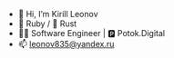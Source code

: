 - 👋 Hi, I’m Kirill Leonov
- 💎 Ruby / 🦞 Rust
- 👨‍💻 Software Engineer | 🅿️ Potok.Digital
- 📫 leonov835@yandex.ru
